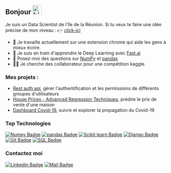 ## Bonjour <img src="https://user-images.githubusercontent.com/1303154/88677602-1635ba80-d120-11ea-84d8-d263ba5fc3c0.gif" width="28px" alt="hi">

Je suis un Data Scientist de l'île de la Réunion. Si tu veux te faire une idée précise de mon niveau : 👉 [click-ici](https://github.com/axelearning/my-learning-path)
- 🔭 Je travaille actuellement sur une extension chrome qui aide les gens à mieux écrire.
- 🌱 Je suis en train d'apprendre le Deep Learning avec [Fast.ai](https://course.fast.ai/#How-do-I-get-started?)
- 💬 Posez-moi des questions sur [NumPy](https://numpy.org/) et [pandas](https://pandas.pydata.org/)
- 👨‍💻 Je cherche des collaborateur pour une compétition kaggle.


### Mes projets :
- [Rest auth api](https://github.com/axelearning/REST-authentication-API), gèrer l'authentification et les permissions de différents groupes d'utilisateurs 
- [House Prices - Advanced Regression Techniques](), prédire le prix de vente d'une maison
- [Dashboard Covid-19](), suivre et explorer la propagation du Covid-19 

### Top Technologies
<!-- TODO: Make technologies links takes you to repositories -->
[![Numpy Badge](https://img.shields.io/badge/-Numpy-013243?style=for-the-badge&labelColor=black&logo=Numpy&logoColor=white)](#) 
[![pandas Badge](https://img.shields.io/badge/-pandas-150458?style=for-the-badge&labelColor=black&logo=pandas&logoColor=white)](#)
[![Scikit learn Badge](https://img.shields.io/badge/-scikit_learn-F7931E?style=for-the-badge&labelColor=black&logo=scikit-learn&logoColor=white)](#)
[![Django Badge](https://img.shields.io/badge/-Django-092E20?style=for-the-badge&labelColor=black&logo=django&logoColor=white)](#) 
[![Git Badge](https://img.shields.io/badge/-Git-F05032?style=for-the-badge&labelColor=black&logo=git&logoColor=white)](#)
[![SQL Badge](https://img.shields.io/badge/-SQL-003B57?style=for-the-badge&labelColor=black&logo=SQLite&logoColor=white)](#) 
<br>


### Contactez moi
[![Linkedin Badge](https://img.shields.io/badge/-Axel_Rasse-0e76a8?style=flat&labelColor=0e76a8&logo=linkedin&logoColor=white)](https://www.linkedin.com/in/axel-rasse-bbbb3812b/) 
[![Mail Badge](https://img.shields.io/badge/-axel.rasse97434-c0392b?style=flat&labelColor=c0392b&logo=gmail&logoColor=white)](mailto:axel.rasse97434@gmail.com)
